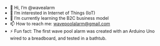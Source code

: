 - 👋 Hi, I’m @wavealarm
- 👀 I’m interested in Internet of Things (IoT)
- 🌱 I’m currently learning the B2C business model
- 📫 How to reach me: wavepoolalarm@gmail.com
- ⚡ Fun fact: The first wave pool alarm was created with an Arduino Uno wired to a breadboard, and tested in a bathtub.

<!---
wavealarm/wavealarm is a ✨ special ✨ repository because its `README.md` (this file) appears on your GitHub profile.
You can click the Preview link to take a look at your changes.
--->
